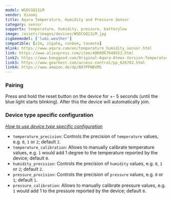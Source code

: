 ```yaml
---
model: WSDCGQ11LM
vendor: Xiaomi
title: Aqara Temperature, Humidity and Pressure Sensor
category: sensor
supports: temperature, humidity, pressure, batterylow
image: /assets/images/devices/WSDCGQ11LM.jpg
zigbeemodel: ['lumi.weather']
compatible: [z2m, zigate, conbee, tasmota]
mlink: https://www.aqara.com/en/temperature_humidity_sensor.html
link: https://www.aliexpress.com/item/4000067640553.html
link2: https://www.banggood.com/Original-Aqara-Atmos-Version-Temperature-Humidity-Sensor-Smart-Home-Thermometer-Hygrometer-p-1148666.html
link3: https://www.gearbest.com/access-control/pp_626702.html
link4: https://www.amazon.de/dp/B07PPNBVM5
---
```


### Pairing
Press and hold the reset button on the device for +- 5 seconds (until the blue light starts blinking).
After this the device will automatically join.


### Device type specific configuration
*[How to use device type specific configuration](https://www.zigbee2mqtt.io/information/configuration)*


* `temperature_precision`: Controls the precision of `temperature` values, e.g. `0`, `1` or `2`; default `2`.
* `temperature_calibration`: Allows to manually calibrate temperature values, e.g. `1` would add 1 degree to the temperature reported by the device; default `0`.
* `humidity_precision`: Controls the precision of `humidity` values, e.g. `0`, `1` or `2`; default `2`.
* `pressure_precision`: Controls the precision of `pressure` values, e.g. `0` or `1`; default `1`.
* `pressure_calibration`: Allows to manually calibrate pressure values, e.g. `1` would add 1 to the pressure reported by the device; default `0`. 
